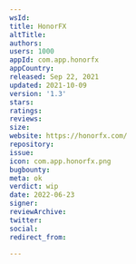 ```yaml
---
wsId: 
title: HonorFX
altTitle: 
authors: 
users: 1000
appId: com.app.honorfx
appCountry: 
released: Sep 22, 2021
updated: 2021-10-09
version: '1.3'
stars: 
ratings: 
reviews: 
size: 
website: https://honorfx.com/
repository: 
issue: 
icon: com.app.honorfx.png
bugbounty: 
meta: ok
verdict: wip
date: 2022-06-23
signer: 
reviewArchive: 
twitter: 
social: 
redirect_from: 

---
```


